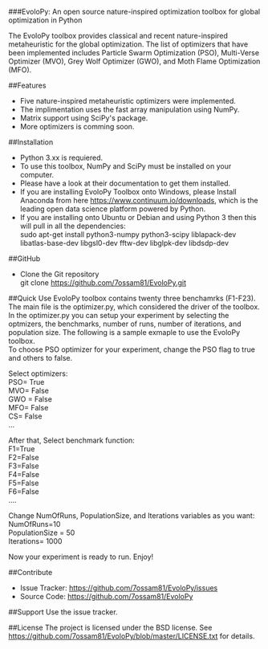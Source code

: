 ###EvoloPy: An open source nature-inspired optimization toolbox for global optimization in Python

The EvoloPy toolbox provides classical and recent nature-inspired metaheuristic for the global optimization. The list of optimizers that have been implemented includes Particle Swarm Optimization (PSO), Multi-Verse Optimizer (MVO), Grey Wolf Optimizer (GWO), and Moth Flame Optimization (MFO).


##Features
- Five nature-inspired metaheuristic optimizers were implemented.
- The implimentation uses the fast array manipulation using NumPy.
- Matrix support using SciPy's package.
- More optimizers is comming soon.

##Installation
- Python 3.xx is requiered.
- To use this toolbox, NumPy and SciPy must be installed on your computer. 
- Please have a look at their documentation to get them installed.
- If you are installing EvoloPy Toolbox onto Windows, please Install Anaconda from here https://www.continuum.io/downloads, which is the leading open data science platform powered by Python.
- If you are installing onto Ubuntu or Debian and using Python 3 then this will pull in all the dependencies:  
sudo apt-get install python3-numpy python3-scipy liblapack-dev libatlas-base-dev libgsl0-dev fftw-dev libglpk-dev libdsdp-dev

##GitHub  
- Clone the Git repository  
git clone https://github.com/7ossam81/EvoloPy.git


##Quick Use
EvoloPy toolbox contains twenty three benchamrks (F1-F23). The main file is the optimizer.py, which considered the driver of the toolbox. In the optimizer.py you can setup your experiment by selecting the optmizers, the benchmarks, number of runs, number of iterations, and population size. 
The following is a sample exmaple to use the EvoloPy toolbox.  
To choose PSO optimizer for your experiment, change the PSO flag to true and others to false.  

Select optimizers:    
PSO= True  
MVO= False  
GWO = False  
MFO= False  
CS= False    
...

After that, Select benchmark function:  
F1=True  
F2=False  
F3=False  
F4=False  
F5=False  
F6=False  
....  

Change NumOfRuns, PopulationSize, and Iterations variables as you want:  
NumOfRuns=10  
PopulationSize = 50  
Iterations= 1000  

Now your experiment is ready to run. Enjoy!

##Contribute
- Issue Tracker: https://github.com/7ossam81/EvoloPy/issues  
- Source Code: https://github.com/7ossam81/EvoloPy

##Support
Use the issue tracker.

##License
The project is licensed under the BSD license.  See https://github.com/7ossam81/EvoloPy/blob/master/LICENSE.txt for details.
